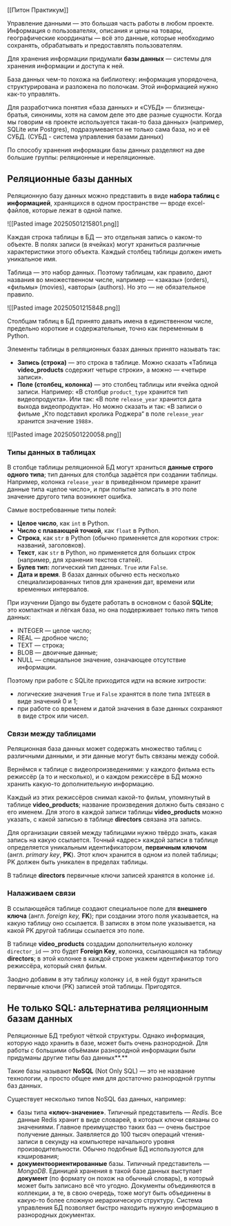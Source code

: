 

[[Питон Практикум]]


Управление данными — это большая часть работы в любом проекте. Информация о пользователях, описания и цены на товары, географические координаты — всё это данные, которые необходимо сохранять, обрабатывать и предоставлять пользователям.

Для хранения информации придумали **базы данных** — системы для хранения информации и доступа к ней.

База данных чем-то похожа на библиотеку: информация упорядочена, структурирована и разложена по полочкам. Этой информацией нужно как-то управлять.



Для разработчика понятия «база данных» и «СУБД» — близнецы-братья, синонимы, хотя на самом деле это две разные сущности. Когда мы говорим «в проекте используется такая-то база данных» (например, SQLite или Postgres), подразумевается не только сама база, но и её СУБД. (СУБД - система управления базами данных)

По способу хранения информации базы данных разделяют на две большие группы: реляционные и нереляционные.


## Реляционные базы данных

Реляционную базу данных можно представить в виде **набора таблиц с информацией**, хранящихся в одном пространстве — вроде excel-файлов, которые лежат в одной папке.


![[Pasted image 20250501215801.png]]


Каждая строка таблицы в БД — это отдельная запись о каком-то объекте. В полях записи (в ячейках) могут храниться различные характеристики этого объекта. Каждый столбец таблицы должен иметь уникальное имя.

Таблица — это набор данных. Поэтому таблицам, как правило, дают названия во множественном числе, например — «заказы» (orders), «фильмы» (movies), «авторы» (authors). Но это — не обязательное правило.


![[Pasted image 20250501215848.png]]


Столбцам таблиц в БД принято давать имена в единственном числе, предельно короткие и содержательные, точно как переменным в Python.

Элементы таблицы в реляционных базах данных принято называть так:

- **Запись (строка)** — это строка в таблице. Можно сказать «Таблица **video_products** содержит четыре строки», а можно — «четыре записи».
- **Поле (столбец, колонка)** — это столбец таблицы или ячейка одной записи. Например: «В столбце `product_type` хранится тип видеопродукта». Или так: «В поле `release_year` хранится дата выхода видеопродукта». Но можно сказать и так: «В записи о фильме „Кто подставил кролика Роджера“ в поле `release_year` хранится значение `1988`».


![[Pasted image 20250501220058.png]]


### Типы данных в таблицах

В столбце таблицы реляционной БД могут храниться **данные строго одного типа**; тип данных для столбца задаётся при создании таблицы. Например, колонка `release_year` в приведённом примере хранит данные типа «целое число», и при попытке записать в это поле значение другого типа возникнет ошибка.

Самые востребованные типы полей:

- **Целое число**, как `int` в Python.
- **Число с плавающей точкой**, как `float` в Python.
- **Строка**, как `str` в Python (обычно применяется для коротких строк: названий, заголовков).
- **Текст**, как `str` в Python, но применяется для больших строк (например, для хранения текстов статей).
- **Булев тип:** логический тип данных. `True` или `False`.
- **Дата и время**. В базах данных обычно есть несколько специализированных типов для хранения дат, времени или временных интервалов.



При изучении Django вы будете работать в основном с базой **SQLite**; это компактная и лёгкая база, но она поддерживает только пять типов данных:

- INTEGER — целое число;
- REAL — дробное число;
- TEXT — строка;
- BLOB — двоичные данные;
- NULL — специальное значение, означающее отсутствие информации.

Поэтому при работе с SQLite приходится идти на всякие хитрости:

- логические значения `True` и `False` хранятся в поле типа `INTEGER` в виде значений 0 и 1;
- при работе со временем и датой значения в базе данных сохраняют в виде строк или чисел.


### Связи между таблицами

Реляционная база данных может содержать множество таблиц с различными данными, и эти данные могут быть связаны между собой.

Вернёмся к таблице с видеопроизведениями: у каждого фильма есть режиссёр (а то и несколько), и о каждом режиссёре в БД можно хранить какую-то дополнительную информацию.


Каждый из этих режиссёров снимал какой-то фильм, упомянутый в таблице **video_products**; название произведения должно быть связано с его именем. Для этого в каждой записи таблицы **video_products** можно указать, с какой записью в таблице **directors** связана эта запись.


Для организации связей между таблицами нужно твёрдо знать, какая запись на какую ссылается. Точный «адрес» каждой записи в таблице определяется уникальным идентификатором, **первичным ключом** (англ. _primary key_, **PK**). Этот ключ хранится в одном из полей таблицы; PK должен быть уникален в пределах таблицы.


В таблице **directors** первичные ключи записей хранятся в колонке `id`.


### Налаживаем связи

В ссылающейся таблице создают специальное поле для **внешнего ключа** (англ. _foreign key,_ **FK**); при создании этого поля указывается, на какую таблицу оно ссылается. В записях в этом поле указывается, на какой PK другой таблицы ссылается это поле.

В таблице **video_products** создадим дополнительную колонку `director_id` — это будет **Foreign Key**, колонка, ссылающаяся на таблицу **directors**; в этой колонке в каждой строке укажем идентификатор того режиссёра, который снял фильм.

Заодно добавим в эту таблицу колонку `id`, в ней будут храниться первичные ключи (PK) записей этой таблицы. Пригодятся.


## Не только SQL: альтернатива реляционным базам данных

Реляционные БД требуют чёткой структуры. Однако информация, которую надо хранить в базе, может быть очень разнородной. Для работы с большими объёмами разнородной информации были придуманы другие типы баз данных**.**


Такие базы называют **NoSQL** (Not Only SQL) — это не название технологии, а просто общее имя для достаточно разнородной группы баз данных.

Существует несколько типов NoSQL баз данных, например:

- базы типа **«ключ-значение»**. Типичный представитель — _Redis._ Все данные Redis хранит в виде словарей, в которых ключи связаны со значениями. Главное преимущество таких баз — очень быстрое получение данных. Заявляется до 100 тысяч операций чтения-записи в секунду на компьютере начального уровня производительности. Обычно подобные БД используются для кэширования;
- **документоориентированные** базы. Типичный представитель — _MongoDB_. Единицей хранения в такой базе данных выступает **документ** (по формату он похож на обычный словарь), в который может быть записано всё что угодно. Документы объединяются в коллекции, а те, в свою очередь, тоже могут быть объединены в какую-то более сложную иерархическую структуру. Система управления БД позволяет быстро находить нужную информацию в разнородных документах.

